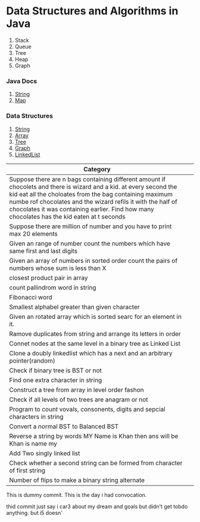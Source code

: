 # Data Structures and Algorithms in Java
1. Stack
2. Queue
3. Tree
4. Heap
5. Graph

### Java Docs
1. [String](src/geeksforgeeks/problems/string/StringInformation.java)
2. [Map](resources/Map.md)

### Data Structures
1. [String](resources/algorithms/strings/strings.md)
2. [Array](resources/algorithms/Array/array.md)
3. [Tree](resources/algorithms/tree/Tree.md)
4. [Graph](resources/algorithms/Graph/graph.md)
5. [LinkedList](resources/algorithms/LinkedList/linkedList.md)



|Category| |
|---|--
| Suppose there are n bags containing different amount if chocolets and there is wizard and a kid. at every second the kid eat all the choloates from the bag containing maximum numbe rof chocolates and the wizard refils it with the half of chocolates it was containing earlier. Find how many chocolates has the kid eaten at t seconds  | 
| Suppose there are million of number and you have to print max 20 elements| 
| Given an range of number count the numbers which have same first and last digits | 
| Given an array of numbers in sorted order count the pairs of numbers whose sum is less than X| 
| closest product pair in array | 
| count pallindrom word in string | 
| Fibonacci word | 
| Smallest alphabel greater than given character | 
| Given an rotated array which is sorted searc for an element in it.| 
| Ramove duplicates from string and arrange its letters in order | 
| Connet nodes at the same level in a binary tree as Linked List| 
| Clone a doubly linkedlist which has a next and an arbitrary pointer(random) | 
| Check if binary tree is BST or not| 
| Find one extra character in string| 
| Construct a  tree from array in level order fashon| 
| Check if all levels of two trees are anagram or not| 
| Program to count vovals, consonents, digits and sepcial characters in string| 
| Convert a  normal BST to Balanced BST| 
| Reverse a string by words MY Name is Khan then ans will be Khan is name my| 
| Add Two singly linked list| 
| Check whether a second string can be formed from character of first string| 
| Number of flips to make a binary string alternate| 

This is dummy commit. This is the day i had convocation. 

thid commit just say i car3 about my dream and goals but didn't get tobdo anything. but i5 doesn'
